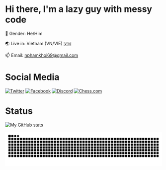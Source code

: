 # Hi there, I'm a lazy guy with messy code
🧑 Gender: He/Him  

🌏 Live in: Vietnam (VN/VIE) 🇻🇳

📫 Email: nphamkhoi69@gmail.com  

# Social Media
[![Twitter](https://user-images.githubusercontent.com/97346078/188296039-0fe6894f-f626-4a7d-99f5-862a5a43bd52.png)](https://twitter.com/ImAGuyLikeCodin)
[![Facebook](https://user-images.githubusercontent.com/97346078/188296545-62f96a83-5520-408b-88f7-1c80f6d1f3d6.png)](https://facebook.com/profile.php?id=100072397400220)
[![Discord](https://user-images.githubusercontent.com/97346078/188303386-067bf2f5-8717-4647-ae72-2585af025f7d.png)](https://example.com)
[![Chess.com](https://user-images.githubusercontent.com/97346078/188302572-d714fd5b-a7ba-41ec-85d0-5b8d9345d9bd.png)](https://chess.com/member/nguyen10chess)

# Status
[![My GitHub stats](https://github-readme-stats.vercel.app/api?username=Nguyenwasd72&show_icons=true&theme=tokyonight)](https://github.com/Nguyenwasd72)

<!--[![Top Languages](https://github-readme-stats.vercel.app/api/top-langs/?username=Nguyenwasd72&layout=compact&theme=tokyonight)](https://github.com/Nguyenwasd72)-->

[![Snake or smth](https://github.com/Nguyenwasd72/Nguyenwasd72/blob/output/github-contribution-grid-snake.svg)](https://github.com/Nguyenwasd72)
